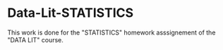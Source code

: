 # Data-Lit-STATISTICS
This work is done for the "STATISTICS" homework asssignement of the "DATA LIT" course. 
